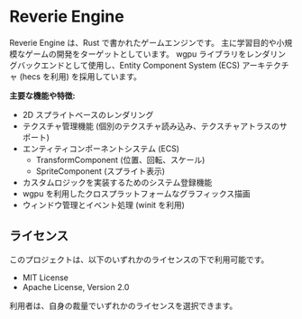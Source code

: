 # Reverie Engine

Reverie Engine は、Rust で書かれたゲームエンジンです。
主に学習目的や小規模なゲームの開発をターゲットとしています。
wgpu ライブラリをレンダリングバックエンドとして使用し、Entity Component System (ECS) アーキテクチャ (hecs を利用) を採用しています。

**主要な機能や特徴:**

- 2D スプライトベースのレンダリング
- テクスチャ管理機能 (個別のテクスチャ読み込み、テクスチャアトラスのサポート)
- エンティティコンポーネントシステム (ECS)
    *   TransformComponent (位置、回転、スケール)
    *   SpriteComponent (スプライト表示)
- カスタムロジックを実装するためのシステム登録機能
- wgpu を利用したクロスプラットフォームなグラフィックス描画
- ウィンドウ管理とイベント処理 (winit を利用)

## ライセンス

このプロジェクトは、以下のいずれかのライセンスの下で利用可能です。

- MIT License
- Apache License, Version 2.0

利用者は、自身の裁量でいずれかのライセンスを選択できます。

